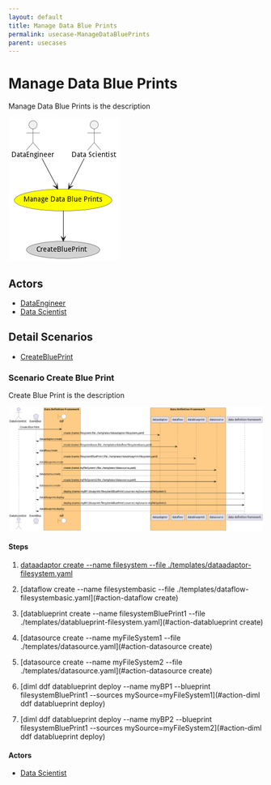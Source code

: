 ```yaml
---
layout: default
title: Manage Data Blue Prints
permalink: usecase-ManageDataBluePrints
parent: usecases
---
```

# Manage Data Blue Prints

Manage Data Blue Prints is the description

![Activities Diagram](./Activities.png)

## Actors

* [DataEngineer](actor-dataengineer)
* [Data Scientist](actor-datascientist)











## Detail Scenarios

* [CreateBluePrint](#scenario-CreateBluePrint)



### Scenario Create Blue Print

Create Blue Print is the description

![Scenario CreateBluePrint](./CreateBluePrint.png)

#### Steps

1. [dataadaptor create --name filesystem --file ./templates/dataadaptor-filesystem.yaml](#action-dataadaptor-create)

1. [dataflow create --name filesystembasic --file ./templates/dataflow-filesystembasic.yaml](#action-dataflow create)

1. [datablueprint create --name filesystemBluePrint1 --file ./templates/datablueprint-filesystem.yaml](#action-datablueprint create)

1. [datasource create --name myFileSystem1 --file ./templates/datasource.yaml](#action-datasource create)

1. [datasource create --name myFileSystem2 --file ./templates/datasource.yaml](#action-datasource create)

1. [diml ddf datablueprint deploy --name myBP1 --blueprint filesystemBluePrint1 --sources mySource=myFileSystem1](#action-diml ddf datablueprint deploy)

1. [diml ddf datablueprint deploy --name myBP2 --blueprint filesystemBluePrint1 --sources mySource=myFileSystem2](#action-diml ddf datablueprint deploy)


#### Actors

* [Data Scientist](actor-datascientist)




